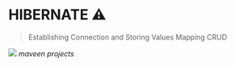 <h1>HIBERNATE ⚠️</h1>

> Establishing Connection and Storing Values
> Mapping
> CRUD

<img src="https://i0.wp.com/erainnovator.com/wp-content/uploads/2020/05/Hibernate-in-java.png?fit=1200%2C675&ssl=1">
<i>maveen projects</i>
